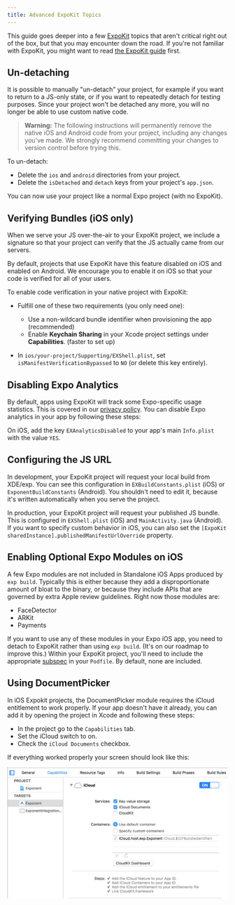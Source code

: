 ```yaml
---
title: Advanced ExpoKit Topics
---
```


This guide goes deeper into a few [ExpoKit](expokit.html) topics that aren't critical
right out of the box, but that you may encounter down the road. If you're not familiar with
ExpoKit, you might want to read [the ExpoKit guide](expokit.html) first.

## Un-detaching

It is possible to manually "un-detach" your project, for example if you want to return to a JS-only state, or if you want to repeatedly detach for testing purposes. Since your project won't be detached any more, you will no longer be able to use custom native code.

> **Warning:** The following instructions will permanently remove the native iOS and Android code from your project, including any changes you've made. We strongly recommend committing your changes to version control before trying this.

To un-detach:

- Delete the `ios` and `android` directories from your project.
- Delete the `isDetached` and `detach` keys from your project's `app.json`.

You can now use your project like a normal Expo project (with no ExpoKit).

## Verifying Bundles (iOS only)

When we serve your JS over-the-air to your ExpoKit project, we include a signature so that
your project can verify that the JS actually came from our servers.

By default, projects that use ExpoKit have this feature disabled on iOS and enabled on
Android. We encourage you to enable it on iOS so that your code is verified for all of your
users.

To enable code verification in your native project with ExpoKit:

-   Fulfill one of these two requirements (you only need one):

    -   Use a non-wildcard bundle identifier when provisioning the app (recommended)
    -   Enable **Keychain Sharing** in your Xcode project settings under **Capabilities**. (faster to
        set up)

-   In `ios/your-project/Supporting/EXShell.plist`, set `isManifestVerificationBypassed` to
    `NO` (or delete this key entirely).

## Disabling Expo Analytics

By default, apps using ExpoKit will track some Expo-specific usage statistics. This is covered
in our [privacy policy](https://expo.io/privacy). You can disable Expo analytics in your app by
following these steps:

On iOS, add the key `EXAnalyticsDisabled` to your app's main `Info.plist` with the value `YES`.

## Configuring the JS URL

In development, your ExpoKit project will request your local build from XDE/exp. You can see this configuration in `EXBuildConstants.plist` (iOS) or `ExponentBuildConstants` (Android). You shouldn't need to edit it, because it's written automatically when you serve the project.

In production, your ExpoKit project will request your published JS bundle. This is configured in `EXShell.plist` (iOS) and `MainActivity.java` (Android). If you want to specify custom behavior in iOS, you can also set the `[ExpoKit sharedInstance].publishedManifestUrlOverride` property.

## Enabling Optional Expo Modules on iOS

A few Expo modules are not included in Standalone iOS Apps produced by `exp build`. Typically this is either because they add a disproportionate amount of bloat to the binary, or because they include APIs that are governed by extra Apple review guidelines. Right now those modules are:

- FaceDetector
- ARKit
- Payments

If you want to use any of these modules in your Expo iOS app, you need to detach to ExpoKit rather than using `exp build`. (It's on our roadmap to improve this.) Within your ExpoKit project, you'll need to include the appropriate [subspec](https://github.com/expo/expo/blob/master/ExpoKit.podspec) in your `Podfile`. By default, none are included.

## Using DocumentPicker

In iOS Expokit projects, the DocumentPicker module requires the iCloud entitlement to work properly. If your app doesn't have it already, you can add it by opening the project in Xcode and following these steps:

- In the project go to the `Capabilities` tab.
- Set the iCloud switch to on.
- Check the `iCloud Documents` checkbox.

If everything worked properly your screen should look like this:

![](./icloud-entitlement.png)
